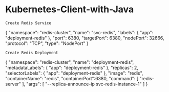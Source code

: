 # Kubernetes-Client-with-Java

`Create Redis Service`

{
"namespace": "redis-cluster",
"name": "svc-redis",
"labels": {
"app": "deployment-redis"
},
"port": 6380,
"targetPort": 6380,
"nodePort": 32666,
"protocol": "TCP",
"type": "NodePort"
}

`Create Redis Deployment`

{
"namespace": "redis-cluster",
"name": "deployment-redis",
"metadataLabels": {
"app": "deployment-redis"
},
"replicas": 2,
"selectorLabels": {
"app": "deployment-redis"
},
"image": "redis",
"containerName": "redis",
"containerPort":6380,
"command": [
"redis-server"
],
"args": [
"--replica-announce-ip svc-redis-instance-1"
]
}
